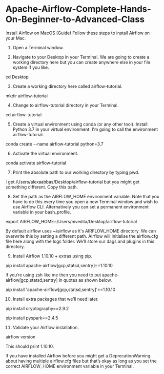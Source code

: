 # Apache-Airflow-Complete-Hands-On-Beginner-to-Advanced-Class

Install Airflow on MacOS (Guide)
Follow these steps to install Airflow on your Mac.



1. Open a Terminal window.



2. Navigate to your Desktop in your Terminal. We are going to create a working directory here but you can create anywhere else in your file system if you like.

cd Desktop



3. Create a working directory here called airflow-tutorial.

mkdir airflow-tutorial



4. Change to airflow-tutorial directory in your Terminal.

cd airflow-tutorial



5. Create a virtual environment using conda (or any other tool). Install Python 3.7 in your virtual environment. I'm going to call the environment airflow-tutorial.

conda create --name airflow-tutorial python=3.7



6. Activate the virtual environment.

conda activate airflow-tutorial



7. Print the absolute path to our working directory by typing pwd.

I get /Users/alexaabbas/Desktop/airflow-tutorial but you might get something different. Copy this path.



8. Set the path as the AIRFLOW_HOME environment variable. Note that you have to do this every time you open a new Terminal window and wish to use Airflow CLI. Alternatively you can set a permanent environment variable in your bash_profile.

export AIRFLOW_HOME=/Users/nivedita/Desktop/airflow-tutorial

By default airflow uses ~/airflow as it's AIRFLOW_HOME directory. We can overwrite this by setting a different path. Airflow will initialise the airflow.cfg file here along with the logs folder. We'll store our dags and plugins in this directory.



9. Install Airflow 1.10.10 + extras using pip.

pip install apache-airflow[gcp,statsd,sentry]==1.10.10

If you’re using zsh like me then you need to put apache-airflow[gcp,statsd,sentry] in quotes as shown below.

pip install 'apache-airflow[gcp,statsd,sentry]'==1.10.10



10. Install extra packages that we’ll need later.

pip install cryptography==2.9.2

pip install pyspark==2.4.5



11. Validate your Airflow installation.

airflow version

This should print 1.10.10.

If you have installed Airflow before you might get a DeprecationWarning about having multiple airflow.cfg files but that’s okay as long as you set the correct AIRFLOW_HOME environment variable in your Terminal.



